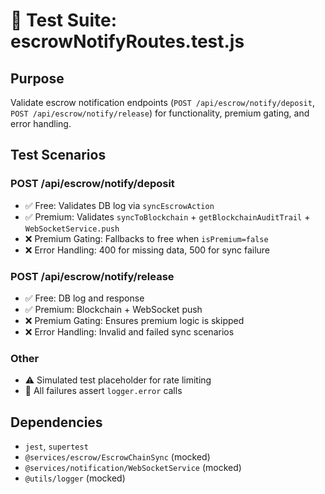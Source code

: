 # 📘 Test Suite: escrowNotifyRoutes.test.js

## Purpose
Validate escrow notification endpoints (`POST /api/escrow/notify/deposit`, `POST /api/escrow/notify/release`) for functionality, premium gating, and error handling.

## Test Scenarios

### POST /api/escrow/notify/deposit
- ✅ Free: Validates DB log via `syncEscrowAction`
- ✅ Premium: Validates `syncToBlockchain` + `getBlockchainAuditTrail` + `WebSocketService.push`
- ❌ Premium Gating: Fallbacks to free when `isPremium=false`
- ❌ Error Handling: 400 for missing data, 500 for sync failure

### POST /api/escrow/notify/release
- ✅ Free: DB log and response
- ✅ Premium: Blockchain + WebSocket push
- ❌ Premium Gating: Ensures premium logic is skipped
- ❌ Error Handling: Invalid and failed sync scenarios

### Other
- ⚠️ Simulated test placeholder for rate limiting
- 📌 All failures assert `logger.error` calls

## Dependencies
- `jest`, `supertest`
- `@services/escrow/EscrowChainSync` (mocked)
- `@services/notification/WebSocketService` (mocked)
- `@utils/logger` (mocked)
